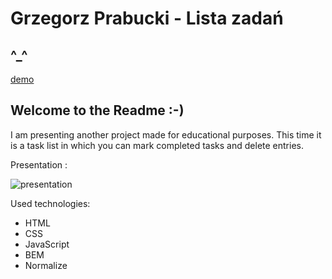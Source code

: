 # Grzegorz Prabucki - Lista zadań
## ^_^

[demo](https://grzegorztestowy.github.io/modul6/)

## Welcome to the Readme :-)
I am presenting another project made for educational purposes.
This time it is a task list in which you can mark completed tasks and delete entries.

Presentation :

![presentation](img/modul6present.png)


Used technologies:
- HTML
- CSS
- JavaScript
- BEM
- Normalize
